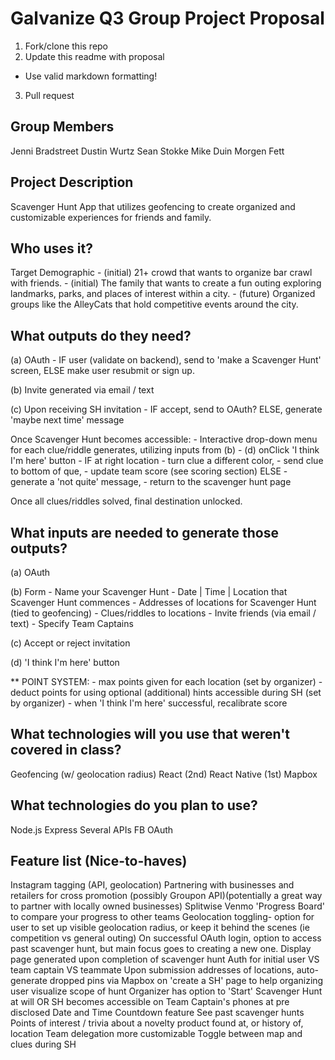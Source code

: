 # Galvanize Q3 Group Project Proposal

1. Fork/clone this repo
2. Update this readme with proposal
  * Use valid markdown formatting!
3. Pull request

## Group Members
  Jenni Bradstreet
  Dustin Wurtz
  Sean Stokke
  Mike Duin
  Morgen Fett

## Project Description
  Scavenger Hunt App that utilizes geofencing to create organized and customizable experiences for friends and family.

## Who uses it?
  Target Demographic  - (initial) 21+ crowd that wants to organize bar crawl with friends.
                      - (initial) The family that wants to create a fun outing exploring landmarks, parks, and places of interest within a city.
                      - (future)  Organized groups like the AlleyCats that hold competitive events around the city.

## What outputs do they need?
  (a) OAuth - IF user (validate on backend), send to 'make a Scavenger Hunt' screen,
              ELSE make user resubmit or sign up.

  (b) Invite generated via email / text

  (c) Upon receiving SH invitation  - IF accept, send to OAuth?
                                      ELSE, generate 'maybe next time' message

  Once Scavenger Hunt becomes accessible:
      - Interactive drop-down menu for each clue/riddle generates, utilizing inputs from (b)
          - (d) onClick 'I think I'm here' button  -  IF at right location  - turn clue a different color,
                                                                        - send clue to bottom of que,
                                                                        - update team score (see scoring section)
                                                  ELSE - generate a 'not quite' message,
                                                       - return to the scavenger hunt page

  Once all clues/riddles solved, final destination unlocked.

## What inputs are needed to generate those outputs?
  (a) OAuth

  (b) Form  - Name your Scavenger Hunt
            - Date | Time | Location that Scavenger Hunt commences
            - Addresses of locations for Scavenger Hunt (tied to geofencing)
            - Clues/riddles to locations
            - Invite friends (via email / text)
            - Specify Team Captains

  (c) Accept or reject invitation

  (d) 'I think I'm here' button

  ** POINT SYSTEM: - max points given for each location (set by organizer)
                   - deduct points for using optional (additional) hints accessible during SH (set by organizer)
                   - when 'I think I'm here' successful, recalibrate score

## What technologies will you use that weren't covered in class?
  Geofencing (w/ geolocation radius)
  React (2nd)
  React Native (1st)
  Mapbox

## What technologies do you plan to use?
  Node.js
  Express
  Several APIs
  FB OAuth

## Feature list (Nice-to-haves)
  Instagram tagging (API, geolocation)
  Partnering with businesses and retailers for cross promotion (possibly Groupon API)(potentially a great way to partner with locally owned businesses)
  Splitwise
  Venmo
  'Progress Board' to compare your progress to other teams
  Geolocation toggling- option for user to set up visible geolocation radius, or keep it behind the scenes (ie competition vs general outing)
  On successful OAuth login, option to access past scavenger hunt, but main focus goes to creating a new one.
  Display page generated upon completion of scavenger hunt
  Auth for initial user VS team captain VS teammate
  Upon submission addresses of locations, auto-generate dropped pins via Mapbox on 'create a SH' page to help organizing user visualize scope of hunt
  Organizer has option to 'Start' Scavenger Hunt at will OR SH becomes accessible on Team Captain's phones at pre disclosed Date and Time
  Countdown feature
  See past scavenger hunts
  Points of interest / trivia about a novelty product found at, or history of, location
  Team delegation more customizable
  Toggle between map and clues during SH
